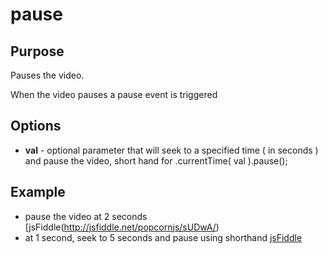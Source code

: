 # pause #

## Purpose ##

Pauses the video.

When the video pauses a pause event is triggered

## Options ##

* **val** -  optional parameter that will seek to a specified time ( in seconds ) and pause the video, short hand for .currentTime( val ).pause();

## Example ##

* pause the video at 2 seconds [jsFiddle(http://jsfiddle.net/popcornjs/sUDwA/)
* at 1 second, seek to 5 seconds and pause using shorthand [jsFiddle](http://jsfiddle.net/popcornjs/CjBuZ/)
